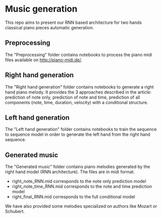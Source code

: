 # Music generation

This repo aims to present our RNN based architecture for two hands classical piano pieces automatic generation.

## Preprocessing
The "Preprocessing" folder contains notebooks to process the piano midi files available on http://piano-midi.de/.

## Right hand generation
The "Right hand generation" folder contains notebooks to generate a right hand piano melody. It provides the 3 approaches described in the article: prediction of note only, prediction of note and time, prediction of all components (note, time, duration, velocity) with a conditional structure. 

## Left hand generation
The "Left hand generation" folder contains notebooks to train the sequence to sequence model in order to generate the left hand from the right hand sequence.

## Generated music
The "Generated music" folder contains piano melodies generated by the right hand model (RNN architecture). The files are in midi format. 
* right_note_RNN.mid corresponds to the note only prediction model 
* right_note_time_RNN.mid corresponds to the note and time prediction model
* right_final_RNN.mid corresponds to the full conditional model 

We have also provided some melodies specialized on authors like Mozart or Schubert.
